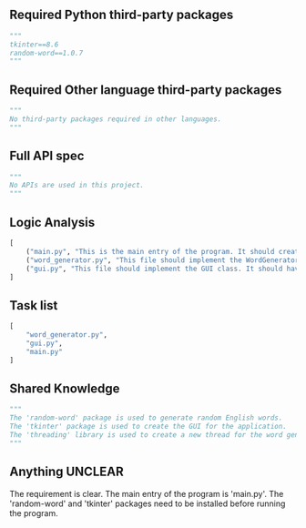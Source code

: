 ## Required Python third-party packages
```python
"""
tkinter==8.6
random-word==1.0.7
"""
```

## Required Other language third-party packages
```python
"""
No third-party packages required in other languages.
"""
```

## Full API spec
```python
"""
No APIs are used in this project.
"""
```

## Logic Analysis
```python
[
    ("main.py", "This is the main entry of the program. It should create an instance of WordGenerator and GUI."),
    ("word_generator.py", "This file should implement the WordGenerator class. It should have methods to start and stop word generation and a method to generate a new random word."),
    ("gui.py", "This file should implement the GUI class. It should have methods to start and stop word generation and a method to update the word on the GUI.")
]
```

## Task list
```python
[
    "word_generator.py",
    "gui.py",
    "main.py"
]
```

## Shared Knowledge
```python
"""
The 'random-word' package is used to generate random English words. 
The 'tkinter' package is used to create the GUI for the application. 
The 'threading' library is used to create a new thread for the word generation.
"""
```

## Anything UNCLEAR
The requirement is clear. The main entry of the program is 'main.py'. The 'random-word' and 'tkinter' packages need to be installed before running the program.